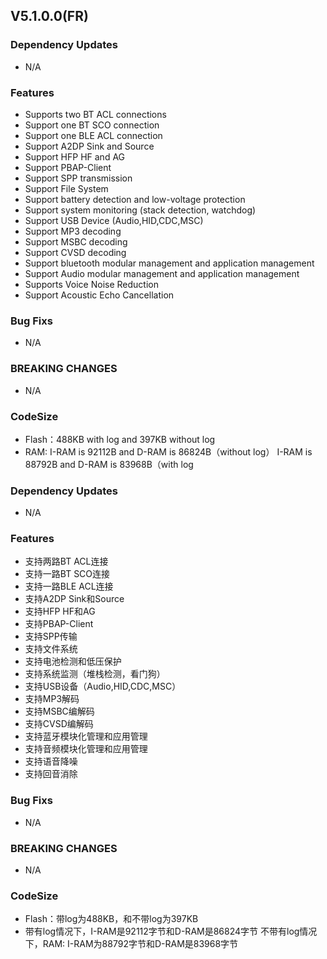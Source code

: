 ## V5.1.0.0(FR)

### Dependency Updates
 * N/A

### Features
* Supports two BT ACL connections
* Support one BT SCO connection
* Support one BLE ACL connection
* Support A2DP Sink and Source
* Support HFP HF and AG
* Support PBAP-Client
* Support SPP transmission
* Support File System
* Support battery detection and low-voltage protection
* Support system monitoring (stack detection, watchdog)
* Support USB Device (Audio,HID,CDC,MSC)
* Support MP3 decoding
* Support MSBC decoding
* Support CVSD decoding
* Support bluetooth modular management and application management
* Support Audio modular management and application management
* Supports Voice Noise Reduction
* Support Acoustic Echo Cancellation

### Bug Fixs
* N/A

### BREAKING CHANGES
* N/A

### CodeSize
* Flash：488KB with log and 397KB without log
* RAM: I-RAM is 92112B and D-RAM is 86824B（without log） I-RAM is 88792B and D-RAM is 83968B（with log

### Dependency Updates
* N/A

### Features
* 支持两路BT ACL连接
* 支持一路BT SCO连接
* 支持一路BLE ACL连接
* 支持A2DP Sink和Source
* 支持HFP HF和AG
* 支持PBAP-Client
* 支持SPP传输
* 支持文件系统
* 支持电池检测和低压保护
* 支持系统监测（堆栈检测，看门狗）
* 支持USB设备（Audio,HID,CDC,MSC）
* 支持MP3解码
* 支持MSBC编解码
* 支持CVSD编解码
* 支持蓝牙模块化管理和应用管理
* 支持音频模块化管理和应用管理
* 支持语音降噪
* 支持回音消除

### Bug Fixs
* N/A

### BREAKING CHANGES
* N/A

### CodeSize
* Flash：带log为488KB，和不带log为397KB
* 带有log情况下，I-RAM是92112字节和D-RAM是86824字节 不带有log情况下，RAM: I-RAM为88792字节和D-RAM是83968字节
